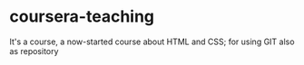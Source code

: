 # coursera-teaching
It's a course, a now-started course about HTML and CSS; for using GIT also as repository
